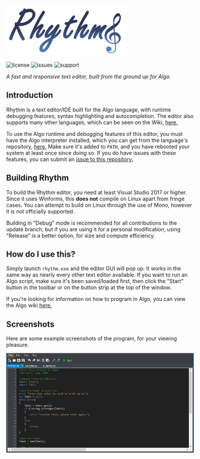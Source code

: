 ![rhythmlogo](full_logo_small.png)

![license](https://img.shields.io/badge/license-MIT-blue.svg) ![issues](https://img.shields.io/github/issues/c272/rhythm.svg) ![support](https://img.shields.io/badge/platform-c%23.net%20%3E%3D%207-lightgrey.svg)

*A fast and responsive text editor, built from the ground up for Algo.*
## Introduction
Rhythm is a text editor/IDE built for the Algo language, with runtime debugging features, syntax highlighting and autocompletion. The editor also supports many other languages, which can be seen on the Wiki, [here.](https://github.com/c272/rhythm/wiki)

To use the Algo runtime and debugging features of this editor, you must have the Algo interpreter installed, which you can get from the language's repository, [here.]() Make sure it's added to `PATH`, and you have rebooted your system at least once since doing so. If you do have issues with these features, you can submit an [issue to this repository.](https://github.com/c272/rhythm/issues)

## Building Rhythm
To build the Rhythm editor, you need at least Visual Studio 2017 or higher. Since it uses Winforms, this **does not** compile on Linux apart from fringe cases. You can attempt to build on Linux through the use of Mono, however it is not officially supported.

Building in "Debug" mode is recommended for all contributions to the update branch, but if you are using it for a personal modification, using "Release" is a better option, for size and compute efficiency.

## How do I use this?
Simply launch `rhythm.exe` and the editor GUI will pop up. It works in the same way as nearly every other text editor available. If you want to run an Algo script, make sure it's been saved/loaded first, then click the "Start" button in the toolbar or on the button strip at the top of the window.

If you're looking for information on how to program in Algo, you can view the Algo wiki [here.](https://github.com/c272/algo-lang/wiki)

## Screenshots
Here are some example screenshots of the program, for your viewing pleasure.

![screenshot_1](Screenshots/fizz_1.PNG)
